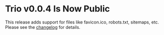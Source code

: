 <!--
template: article.html
title: Trio v0.0.4 Released
appendToTarget: true
category: development
callback: showCurrentPageInHeader
activeHeaderItem: 3
-->

# Trio v0.0.4 Is Now Public

This release adds support for files like favicon.ico, robots.txt, sitemaps, etc. Please see the <a target="_blank" href="https://github.com/4awpawz/trio/tree/master#v004">changelog</a> for details.